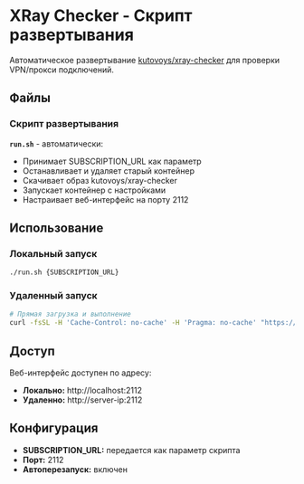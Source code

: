 # XRay Checker - Скрипт развертывания

Автоматическое развертывание [kutovoys/xray-checker](https://hub.docker.com/r/kutovoys/xray-checker) для проверки VPN/прокси подключений.

## Файлы

### Скрипт развертывания
**`run.sh`** - автоматически:
- Принимает SUBSCRIPTION_URL как параметр
- Останавливает и удаляет старый контейнер
- Скачивает образ kutovoys/xray-checker
- Запускает контейнер с настройками
- Настраивает веб-интерфейс на порту 2112

## Использование

### Локальный запуск
```bash
./run.sh {SUBSCRIPTION_URL}
```

### Удаленный запуск
```bash
# Прямая загрузка и выполнение
curl -fsSL -H 'Cache-Control: no-cache' -H 'Pragma: no-cache' "https://raw.githubusercontent.com/Beniamiiin/vpnnode/refs/heads/master/xray-checker/run.sh" | bash -s {SUBSCRIPTION_URL}
```

## Доступ

Веб-интерфейс доступен по адресу:
- **Локально:** http://localhost:2112
- **Удаленно:** http://server-ip:2112

## Конфигурация

- **SUBSCRIPTION_URL:** передается как параметр скрипта
- **Порт:** 2112
- **Автоперезапуск:** включен 
